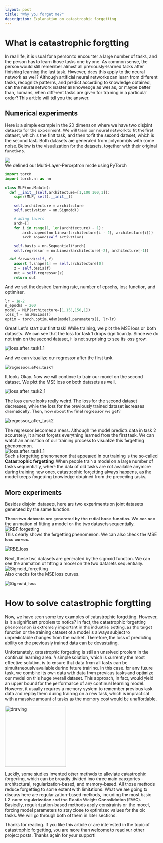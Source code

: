 ```yaml
---
layout: post
title: "Why you forget me?"
description: Explanation on catastrophic forgetting
---
```



What is catastrophic forgtting
============

In real life, it is usual for a person to encounter a large number of tasks, and the person has to learn those tasks one by one. As common sense, the person would still remember almost all previously-learned tasks after finishing learning the last task. However, does this apply to the neural network as well? Although artificial neural networks can learn from different tasks, recognize patterns, and predict according to knowledge obtained, can the neural network master all knowledge as well as, or maybe better than, humans, when different tasks are given for training in a particular order? This article will tell you the answer.


Numerical experiments
------------

Here is a simple example in the 2D dimension where we have two disjoint datasets for the experiment. We will train our neural network to fit the first dataset, which is the first task, and then to fit the second dataset, which is the second task. Both datasets are generated from polynomials with some noise. Below is the visualization for the datasets, together with their original functions.

<img src="https://github.com/zxllxz2/tempweb/blob/main/docs/assets/images/datasets1.png?raw=true"><img/><br>
We defined our Multi-Layer-Perceptron mode using PyTorch.

~~~python
import torch
import torch.nn as nn

class MLP(nn.Module):
  def __init__(self,architecture=[1,100,100,1]):
    super(MLP, self).__init__()   

    self.architecture = architecture
    self.activation = nn.Sigmoid()

    # ading layers
    arch=[]
    for i in range(1, len(architecture) - 1):
        arch.append(nn.Linear(architecture[i - 1], architecture[i]))            
        arch.append(self.activation)

    self.basis = nn.Sequential(*arch)
    self.regressor = nn.Linear(architecture[-2], architecture[-1])

  def forward(self, f):
    assert f.shape[1] == self.architecture[0]
    z = self.basis(f)
    out = self.regressor(z)
    return out
~~~

And we set the desired learning rate, number of epochs, loss function, and optimizer.

~~~python
lr = 1e-2
n_epochs = 200
model = MLP(architecture=[1,150,150,1])
loss_f = nn.MSELoss()
optim = torch.optim.Adam(model.parameters(), lr=lr)
~~~

Great! Let's start our first task! While training, we plot the MSE loss on both datasets. We can see that the loss for task 1 drops significantly. Since we do not train on the second dataset, it is not surprising to see its loss grow.

![loss_after_task1_1](https://github.com/zxllxz2/tempweb/blob/main/docs/assets/images/loss_after_task1_1.jpg?raw=true "loss after training on task 1")

And we can visualize our regressor after the first task.

![regressor_after_task1](https://github.com/zxllxz2/tempweb/blob/main/docs/assets/images/regressor_after_task1.png?raw=true "regressor after training on task 1")

It looks Okay. Now we will continue to train our model on the second dataset. We plot the MSE loss on both datasets as well.

![loss_after_task2_1](https://github.com/zxllxz2/tempweb/blob/main/docs/assets/images/loss_after_task2_1.png?raw=true "loss after training on task 2")

The loss curve looks really weird. The loss for the second dataset decreases, while the loss for the previously trained dataset increases dramatically. Then, how about the final regressor we get?

![regressor_after_task2](https://github.com/zxllxz2/tempweb/blob/main/docs/assets/images/regressor_after_task2.png?raw=true "regressor after training on task 2")

The regressor becomes a mess. Although the model predicts data in task 2 accurately, it almost forgets everything learned from the first task. We can watch an animation of our training process to visualize this forgetting phenomenon.<br>
![loss_after_task1_1](https://github.com/zxllxz2/tempweb/blob/main/docs/assets/images/training1.gif?raw=true "regressor training")<br>
Such a forgetting phenomenon that appeared in our training is the so-called **Catastrophic forgetting**. When people train a model on a large number of tasks sequentially, where the data of old tasks are not available anymore during training new ones, catastrophic forgetting always happens, as the model keeps forgetting knowledge obtained from the preceding tasks.


More experiments
------------
Besides disjoint datasets, here are two experiments on joint datasets generated by the same function.

These two datasets are generated by the radial basis function. We can see the animation of fitting a model on the two datasets sequentially.<br>
![RBF_forgetting](https://github.com/zxllxz2/tempweb/blob/main/docs/assets/images/RBF_forgetting.gif?raw=true)<br>
This clearly shows the forgetting phenomenon. We can also check the MSE loss curves.

![RBE_loss](https://github.com/zxllxz2/tempweb/blob/main/docs/assets/images/same_func_loss.jpg?raw=true)

Next, these two datasets are generated by the sigmoid function. We can see the animation of fitting a model on the two datasets sequentially.<br>
![Sigmoid_forgetting](https://github.com/zxllxz2/tempweb/blob/main/docs/assets/images/sigmoid_forgetting.gif?raw=true)<br>
Also checks for the MSE loss curves.

![Sigmoid_loss](https://github.com/zxllxz2/tempweb/blob/main/docs/assets/images/same_func_loss2.jpg?raw=true)

How to solve catastrophic forgtting
============

Now, we have seen some toy examples of catastrophic forgetting. However, is it a significant problem to notice? In fact, the catastrophic forgetting phenomenon is extremely important in the industrial setting, as the target function or the training dataset of a model is always subject to unpredictable changes from the market. Therefore, the loss of predicting ability on the previously trained data can be devastating.

Unfortunately, catastrophic forgetting is still an unsolved problem in the continual learning area. A simple solution, which is currently the most effective solution, is to ensure that data from all tasks can be simultaneously available during future training. In this case, for any future task, we combine its own data with data from previous tasks and optimize our model on this huge overall dataset. This approach, in fact, would yield an upper bound for the performance of any continual learning model. However, it usually requires a memory system to remember previous task data and replay them during training on a new task, which is impractical with a massive amount of tasks as the memory cost would be unaffordable.

<img src="drawing.jpg" alt="drawing" width="200"/>

Luckily, some studies invented other methods to alleviate catastrophic forgetting, which can be broadly divided into three main categories - architectural, regularization-based, and memory-based. All those methods reduce forgetting to some extent with limitations. What we are going to discuss here are regularization-based methods, including the most basic L2-norm regularization and the Elastic Weight Consolidation (EWC). Basically, regularization-based methods apply constraints on the model, forcing model parameters to stay close to optimized values for the old tasks. We will go through both of them in later sections.

Thanks for reading. If you like this article or are interested in the topic of catastrophic forgetting, you are more than welcome to read our other project posts. Thanks again for your support!
